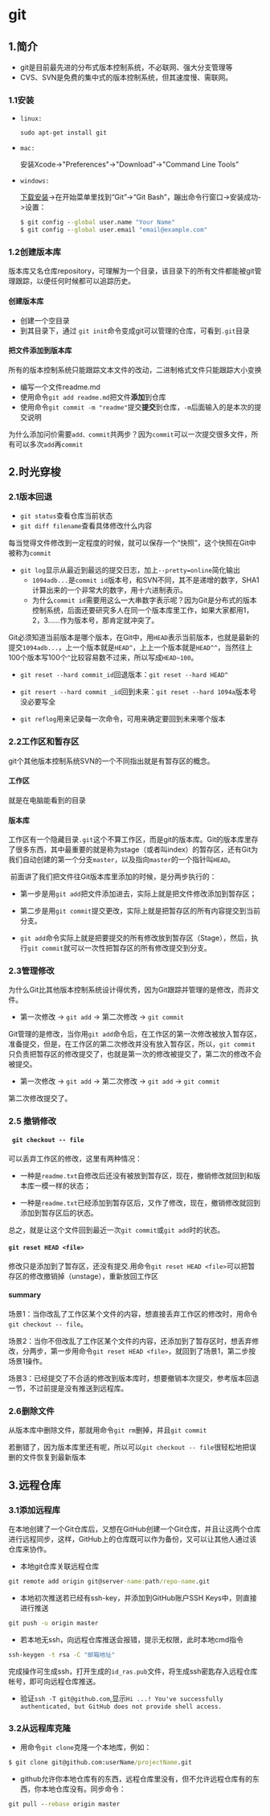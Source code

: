 # git 

## 1.简介

* git是目前最先进的分布式版本控制系统，不必联网、强大分支管理等
* CVS、SVN是免费的集中式的版本控制系统，但其速度慢、需联网。

### 1.1安装

* `linux:`

  `sudo apt-get install git`

* `mac:`

  安装Xcode->"Preferences"->"Download"->"Command Line Tools"

* `windows:`

  [下载安装](https://git-scm.com/downloads)->在开始菜单里找到“Git”->“Git Bash”，蹦出命令行窗口->安装成功->设置：

  ```cmd
  $ git config --global user.name "Your Name"
  $ git config --global user.email "email@example.com"
  ```

### 1.2创建版本库

​	版本库又名仓库repository，可理解为一个目录，该目录下的所有文件都能被git管理跟踪，以便任何时候都可以追踪历史。

#### 创建版本库

* 创建一个空目录
* 到其目录下，通过 `git init`命令变成git可以管理的仓库，可看到`.git`目录

#### 把文件添加到版本库

所有的版本控制系统只能跟踪文本文件的改动，二进制格式文件只能跟踪大小变换

* 编写一个文件readme.md
* 使用命令`git add readme.md`把文件**添加**到仓库
* 使用命令`git commit -m "readme"`提交**提交**到仓库，`-m`后面输入的是本次的提交说明

为什么添加问价需要`add、commit`共两步？因为`commit`可以一次提交很多文件，所有可以多次`add`再`commit`

## 2.时光穿梭

### 2.1版本回退

* `git status`查看仓库当前状态
* `git diff filename`查看具体修改什么内容

每当觉得文件修改到一定程度的时候，就可以保存一个“快照”，这个快照在Git中被称为`commit`

* `git log`显示从最近到最远的提交日志，加上`--pretty=online`简化输出
  * `1094adb...`是`commit id`版本号，和SVN不同，其不是递增的数字，SHA1计算出来的一个非常大的数字，用十六进制表示。
  * 为什么`commit id`需要用这么一大串数字表示呢？因为Git是分布式的版本控制系统，后面还要研究多人在同一个版本库里工作，如果大家都用1，2，3……作为版本号，那肯定就冲突了。

Git必须知道当前版本是哪个版本，在Git中，用`HEAD`表示当前版本，也就是最新的提交`1094adb...`，上一个版本就是`HEAD^`，上上一个版本就是`HEAD^^`，当然往上100个版本写100个`^`比较容易数不过来，所以写成`HEAD~100`。

* `git reset --hard commit_id`回退版本：`git reset --hard HEAD^`

* `git resert --hard commit _id`回到未来：`git reset --hard 1094a`版本号没必要写全
* `git reflog`用来记录每一次命令，可用来确定要回到未来哪个版本

### 2.2工作区和暂存区

git个其他版本控制系统SVN的一个不同指出就是有暂存区的概念。

#### 工作区

就是在电脑能看到的目录

#### 版本库

​	工作区有一个隐藏目录`.git`这个不算工作区，而是git的版本库。Git的版本库里存了很多东西，其中最重要的就是称为stage（或者叫index）的暂存区，还有Git为我们自动创建的第一个分支`master`，以及指向`master`的一个指针叫`HEAD`。

​	前面讲了我们把文件往Git版本库里添加的时候，是分两步执行的：

* 第一步是用`git add`把文件添加进去，实际上就是把文件修改添加到暂存区；

* 第二步是用`git commit`提交更改，实际上就是把暂存区的所有内容提交到当前分支。

* `git add`命令实际上就是把要提交的所有修改放到暂存区（Stage），然后，执行`git commit`就可以一次性把暂存区的所有修改提交到分支。

### 2.3管理修改

为什么Git比其他版本控制系统设计得优秀，因为Git跟踪并管理的是修改，而非文件。

* 第一次修改 -> `git add` -> 第二次修改 -> `git commit`

Git管理的是修改，当你用`git add`命令后，在工作区的第一次修改被放入暂存区，准备提交，但是，在工作区的第二次修改并没有放入暂存区，所以，`git commit`只负责把暂存区的修改提交了，也就是第一次的修改被提交了，第二次的修改不会被提交。

* 第一次修改 -> `git add` -> 第二次修改 -> `git add` -> `git commit`

第二次修改提交了。

### 2.5 撤销修改

#### ` git checkout -- file`

可以丢弃工作区的修改，这里有两种情况：

* 一种是`readme.txt`自修改后还没有被放到暂存区，现在，撤销修改就回到和版本库一模一样的状态；

* 一种是`readme.txt`已经添加到暂存区后，又作了修改，现在，撤销修改就回到添加到暂存区后的状态。

总之，就是让这个文件回到最近一次`git commit`或`git add`时的状态。

#### `git reset HEAD <file>`

修改只是添加到了暂存区，还没有提交.用命令`git reset HEAD <file>`可以把暂存区的修改撤销掉（unstage），重新放回工作区

#### summary

场景1：当你改乱了工作区某个文件的内容，想直接丢弃工作区的修改时，用命令`git checkout -- file`。

场景2：当你不但改乱了工作区某个文件的内容，还添加到了暂存区时，想丢弃修改，分两步，第一步用命令`git reset HEAD <file>`，就回到了场景1，第二步按场景1操作。

场景3：已经提交了不合适的修改到版本库时，想要撤销本次提交，参考版本回退一节，不过前提是没有推送到远程库。

### 2.6删除文件

从版本库中删除文件，那就用命令`git rm`删掉，并且`git commit`

若删错了，因为版本库里还有呢，所以可以`git checkout -- file`很轻松地把误删的文件恢复到最新版本

## 3.远程仓库

### 3.1添加远程库

​	在本地创建了一个Git仓库后，又想在GitHub创建一个Git仓库，并且让这两个仓库进行远程同步，这样，GitHub上的仓库既可以作为备份，又可以让其他人通过该仓库来协作。

* 本地git仓库关联远程仓库

```cmd
git remote add origin git@server-name:path/repo-name.git
```

* 本地初次推送若已经有ssh-key，并添加到GitHub账户SSH Keys中，则直接进行推送

```cmd
git push -u origin master
```

* 若本地无ssh，向远程仓库推送会报错，提示无权限，此时本地cmd指令

```cmd
ssh-keygen -t rsa -C "邮箱地址"
```

完成操作可生成ssh，打开生成的`id_ras.pub`文件，将生成ssh密匙存入远程仓库帐号，即可向远程仓库推送。

* 验证`ssh -T git@github.com`,显示`Hi ...! You've successfully authenticated, but GitHub does not provide shell access.`

### 3.2从远程库克隆

* 用命令`git clone`克隆一个本地库，例如：

```cmd
$ git clone git@github.com:userName/projectName.git
```

* github允许你本地仓库有的东西，远程仓库里没有，但不允许远程仓库有的东西，你本地仓库没有。同步命令：

```cmd
git pull --rebase origin master
```





